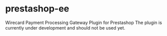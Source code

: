 # prestashop-ee
Wirecard Payment Processing Gateway Plugin for Prestashop
The plugin is currently under development and should not be used yet.
